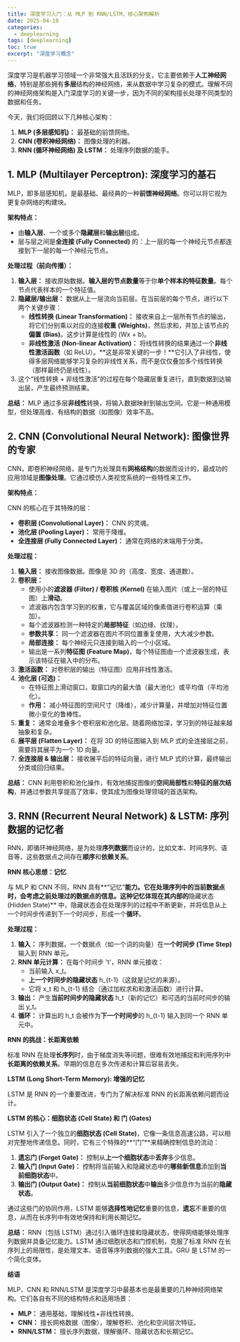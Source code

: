 ```yaml
---
title: 深度学习入门：从 MLP 到 RNN/LSTM，核心架构解析
date: 2025-04-18
categories:
  - deeplearning
tags: [deeplearning]
toc: true
excerpt: "深度学习概念"
---
```


深度学习是机器学习领域一个非常强大且活跃的分支，它主要依赖于**人工神经网络**，特别是那些拥有**多层**结构的神经网络，来从数据中学习复杂的模式。理解不同的神经网络架构是入门深度学习的关键一步，因为不同的架构擅长处理不同类型的数据和任务。

今天，我们将回顾以下几种核心架构：

1. **MLP (多层感知机)：** 最基础的前馈网络。
2. **CNN (卷积神经网络)：** 图像处理的利器。
3. **RNN (循环神经网络) 及 LSTM：** 处理序列数据的能手。

## 1. MLP (Multilayer Perceptron): 深度学习的基石

MLP，即多层感知机，是最基础、最经典的一种**前馈神经网络**。你可以将它视为更复杂网络的构建块。

**架构特点：**

- 由**输入层**、一个或多个**隐藏层**和**输出层**组成。
- 层与层之间是**全连接 (Fully Connected)** 的：上一层的每一个神经元节点都连接到下一层的每一个神经元节点。

**处理过程（前向传播）：**

1. **输入层：** 接收原始数据。**输入层的节点数量**等于你**单个样本的特征数量**。每个节点代表样本的一个特征值。
2. **隐藏层/输出层：** 数据从上一层流向当前层。在当前层的每个节点，进行以下两个关键步骤：
   - **线性转换 (Linear Transformation)：** 接收来自上一层所有节点的输出，将它们分别乘以对应的连接**权重 (Weights)**，然后求和，并加上该节点的**偏置 (Bias)**。这步计算是线性的 (Wx + b)。
   - **非线性激活 (Non-linear Activation)：** 将线性转换的结果通过一个**非线性激活函数**（如 ReLU）。**这是非常关键的一步！**它引入了非线性，使得多层网络能够学习复杂的非线性关系，而不是仅仅叠加多个线性转换（那样最终仍是线性）。
3. 这个“线性转换 + 非线性激活”的过程在每个隐藏层重复进行，直到数据到达输出层，产生最终预测结果。

**总结：** MLP 通过多层**非线性**转换，将输入数据映射到输出空间。它是一种通用模型，但处理高维、有结构的数据（如图像）效率不高。

## 2. CNN (Convolutional Neural Network): 图像世界的专家

CNN，即卷积神经网络，是专门为处理具有**网格结构**的数据而设计的，最成功的应用领域是**图像处理**。它通过模仿人类视觉系统的一些特性来工作。

**架构特点：**

CNN 的核心在于其特殊的层：

- **卷积层 (Convolutional Layer)：** CNN 的灵魂。
- **池化层 (Pooling Layer)：** 常用于降维。
- **全连接层 (Fully Connected Layer)：** 通常在网络的末端用于分类。

**处理过程：**

1. **输入层：** 接收图像数据。图像是 3D 的（高度、宽度、通道数）。
2. **卷积层：**
   - 使用小的**滤波器 (Filter) / 卷积核 (Kernel)** 在输入图片（或上一层的特征图）上**滑动**。
   - 滤波器内包含学习到的权重，它与覆盖区域的像素值进行卷积运算（乘加）。
   - 每个滤波器检测一种特定的**局部特征**（如边缘、纹理）。
   - **参数共享：** 同一个滤波器在图片不同位置重复使用，大大减少参数。
   - **局部连接：** 每个神经元只连接到输入的一个小区域。
   - 输出是一系列**特征图 (Feature Map)**，每个特征图由一个滤波器生成，表示该特征在输入中的分布。
3. **激活函数：** 对卷积层的输出（特征图）应用非线性激活。
4. **池化层 (可选)：**
   - 在特征图上滑动窗口，取窗口内的最大值（最大池化）或平均值（平均池化）。
   - **作用：** 减小特征图的空间尺寸（降维），减少计算量，并增加对特征位置微小变化的鲁棒性。
5. **重复：** 通常会堆叠多个卷积层和池化层。随着网络加深，学习到的特征越来越抽象和复杂。
6. **展平层 (Flatten Layer)：** 在将 3D 的特征图输入到 MLP 式的全连接层之前，需要将其展平为一个 1D 向量。
7. **全连接层 & 输出层：** 接收展平后的特征向量，进行 MLP 式的计算，最终输出分类或回归结果。

**总结：** CNN 利用卷积和池化操作，有效地捕捉图像的**空间局部性**和**特征的层次结构**，并通过参数共享提高了效率，使其成为图像处理领域的首选架构。

## 3. RNN (Recurrent Neural Network) & LSTM: 序列数据的记忆者

RNN，即循环神经网络，是为处理**序列数据**而设计的，比如文本、时间序列、语音等，这些数据点之间存在**顺序**和**依赖关系**。

**RNN 核心思想：记忆**

与 MLP 和 CNN 不同，RNN 具有**“记忆”**能力。它在处理序列中的当前数据点时，会考虑之前处理过的数据点的信息。这种记忆体现在其内部的**隐藏状态 (Hidden State)** 中，隐藏状态会在处理序列的过程中不断更新，并将信息从上一个时间步传递到下一个时间步，形成一个**循环**。

**处理过程：**

1. **输入：** 序列数据，一个数据点（如一个词的向量）在**一个时间步 (Time Step)** 输入到 RNN 单元。
2. **RNN 单元计算：** 在每个时间步 't'，RNN 单元接收：
   - 当前输入 x_t。
   - **上一个时间步的隐藏状态** h_{t-1}（这就是记忆的来源）。
   - 它将 x_t 和 h_{t-1} 结合（通过加权求和和激活函数）进行计算。
3. **输出：** 产生**当前时间步的隐藏状态** h_t（新的记忆）和可选的当前时间步的输出 y_t。
4. **循环：** 计算出的 h_t 会被作为**下一个时间步**的 h_{t-1} 输入到同一个 RNN 单元中。

**RNN 的挑战：长距离依赖**

标准 RNN 在处理**长序列**时，由于梯度消失等问题，很难有效地捕捉和利用序列中**长距离的依赖关系**。早期的信息在多次传递和计算后容易丢失。

**LSTM (Long Short-Term Memory): 增强的记忆**

LSTM 是 RNN 的一个重要改进，专门为了解决标准 RNN 的长距离依赖问题而设计。

**LSTM 的核心：细胞状态 (Cell State) 和 门 (Gates)**

LSTM 引入了一个独立的**细胞状态 (Cell State)**，它像一条信息高速公路，可以相对完整地传递信息。同时，它有三个特殊的**“门”**来精确控制信息的流动：

1. **遗忘门 (Forget Gate)：** 控制从**上一个细胞状态**中**丢弃**多少信息。
2. **输入门 (Input Gate)：** 控制将当前输入和隐藏状态中的**哪些新信息**添加到**当前细胞状态**中。
3. **输出门 (Output Gate)：** 控制从**当前细胞状态**中**输出**多少信息作为当前的**隐藏状态**。

通过这些门的协同作用，LSTM 能够**选择性地记忆**重要的信息，**遗忘**不重要的信息，从而在长序列中有效地保持和利用长期记忆。

**总结：** RNN（包括 LSTM）通过引入循环连接和隐藏状态，使得网络能够处理序列数据并具备记忆能力。LSTM 通过细胞状态和门控机制，克服了标准 RNN 在长序列上的局限性，是处理文本、语音等序列数据的强大工具。GRU 是 LSTM 的一个简化变体。

**结语**

MLP、CNN 和 RNN/LSTM 是深度学习中最基本也是最重要的几种神经网络架构。它们各自有不同的结构特点和适用场景：

- **MLP：** 通用基础，理解线性+非线性转换。
- **CNN：** 擅长网格数据（图像），理解卷积、池化和空间层次特征。
- **RNN/LSTM：** 擅长序列数据，理解循环、隐藏状态和长期记忆。


